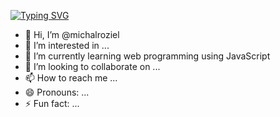 [![Typing SVG](https://readme-typing-svg.herokuapp.com?font=Babylonica&letterSpacing=0.2rem&pause=1000&color=753176&center=true&vCenter=true&width=435&lines=Hey+there%2C+I'm+Micha%C5%82+Roziel)](https://git.io/typing-svg)

- 👋 Hi, I’m @michalroziel
- 👀 I’m interested in ...
- 🌱 I’m currently learning web programming using JavaScript
- 💞️ I’m looking to collaborate on ...
- 📫 How to reach me ...
- 😄 Pronouns: ...
- ⚡ Fun fact: ...

<!---
michalroziel/michalroziel is a ✨ special ✨ repository because its `README.md` (this file) appears on your GitHub profile.
You can click the Preview link to take a look at your changes.
--->
